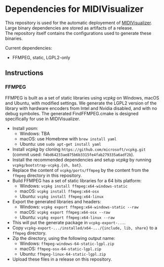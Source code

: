 # Dependencies for MIDIVisualizer

This repository is used for the automatic deployement of [MIDIVisualizer](https://github.com/kosua20/MIDIVisualizer).  
Large binary dependencies are stored as artifacts of a release.  
The repository itself contains the configurations used to generate these binaries.

Current dependencies:

* FFMPEG, static, LGPL2-only

## Instructions

### FFMPEG

FFMPEG is built as a set of static libraries using *vcpkg* on Windows, macOS and Ubuntu, with modified settings. We generate the LGPL2 version of the library with hardware encoders from Intel and Nvidia disabled, and with no debug symboles. The generated FindFFMPEG.cmake is designed specifically for use in MIDIVisualizer.

* Install *yasm*: 
  - Windows: TBA
  - macOS: use Homebrew with `brew install yaml`
  - Ubuntu: use `sudo apt-get install yaml`
* Install *vcpkg* by cloning `https://github.com/microsoft/vcpkg.git` (commit used: `f4bd64233ae875b6b3315fe4fab279335a6adf2b`).
* Install the recommended dependencies and setup *vcpkg* by running `vcpkg/bootstrap-vcpkg.{sh, bat}`.
* Replace the content of `vcpkg/ports/ffmpeg` by the content from the `ffmpeg` directory in this repository.
* Build FFMPEG has a set of static libraries for a 64 bits platform:
  - Windows: `vcpkg install ffmpeg:x64-windows-static`
  - macOS: `vcpkg install ffmpeg:x64-osx`
  - Ubuntu: `vcpkg install ffmpeg:x64-linux`
* Export the generated libraries and headers:
  - Windows: `vcpkg export ffmpeg:x64-windows-static --raw`
  - macOS: `vcpkg export ffmpeg:x64-osx --raw`
  - Ubuntu: `vcpkg export ffmpeg:x64-linux --raw`
* This will put the generate package in `vcpkg-export-...`.
* Copy `vcpkg-export-.../installed/x64-.../{include, lib, share}` to a `ffmpeg` directory.
* Zip the directory, using the following output name:
  - Windows: `ffmpeg-windows-64-static-lgpl.zip`
  - macOS: `ffmpeg-osx-64-static-lgpl.zip`
  - Ubuntu: `ffmpeg-linux-64-static-lgpl.zip`
* Upload these files in a release on this repository.
